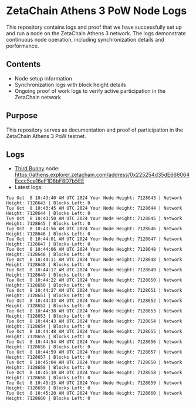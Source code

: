 # ZetaChain Athens 3 PoW Node Logs
This repository contains logs and proof that we have successfully set up and run a node on the ZetaChain Athens 3 network. The logs demonstrate continuous node operation, including synchronization details and performance.

## Contents
- Node setup information
- Synchronization logs with block height details
- Ongoing proof of work logs to verify active participation in the ZetaChain network

## Purpose
This repository serves as documentation and proof of participation in the ZetaChain Athens 3 PoW testnet.

## Logs

- [Third Bunny](https://thirdbunny.xyz/) node: https://athens.explorer.zetachain.com/address/0x225254d35dE666064Eccc5ce16eF1D8bF8D7b5EE
- Latest logs:
```
Tue Oct  8 10:43:40 AM UTC 2024 Your Node Height: 7128643 | Network Height: 7128643 | Blocks Left: 0
Tue Oct  8 10:43:45 AM UTC 2024 Your Node Height: 7128644 | Network Height: 7128644 | Blocks Left: 0
Tue Oct  8 10:43:50 AM UTC 2024 Your Node Height: 7128645 | Network Height: 7128645 | Blocks Left: 0
Tue Oct  8 10:43:56 AM UTC 2024 Your Node Height: 7128646 | Network Height: 7128646 | Blocks Left: 0
Tue Oct  8 10:44:01 AM UTC 2024 Your Node Height: 7128647 | Network Height: 7128647 | Blocks Left: 0
Tue Oct  8 10:44:06 AM UTC 2024 Your Node Height: 7128648 | Network Height: 7128648 | Blocks Left: 0
Tue Oct  8 10:44:11 AM UTC 2024 Your Node Height: 7128648 | Network Height: 7128648 | Blocks Left: 0
Tue Oct  8 10:44:17 AM UTC 2024 Your Node Height: 7128649 | Network Height: 7128649 | Blocks Left: 0
Tue Oct  8 10:44:22 AM UTC 2024 Your Node Height: 7128650 | Network Height: 7128650 | Blocks Left: 0
Tue Oct  8 10:44:27 AM UTC 2024 Your Node Height: 7128651 | Network Height: 7128651 | Blocks Left: 0
Tue Oct  8 10:44:33 AM UTC 2024 Your Node Height: 7128652 | Network Height: 7128652 | Blocks Left: 0
Tue Oct  8 10:44:38 AM UTC 2024 Your Node Height: 7128653 | Network Height: 7128653 | Blocks Left: 0
Tue Oct  8 10:44:43 AM UTC 2024 Your Node Height: 7128654 | Network Height: 7128654 | Blocks Left: 0
Tue Oct  8 10:44:48 AM UTC 2024 Your Node Height: 7128655 | Network Height: 7128655 | Blocks Left: 0
Tue Oct  8 10:44:54 AM UTC 2024 Your Node Height: 7128656 | Network Height: 7128656 | Blocks Left: 0
Tue Oct  8 10:44:59 AM UTC 2024 Your Node Height: 7128657 | Network Height: 7128657 | Blocks Left: 0
Tue Oct  8 10:45:04 AM UTC 2024 Your Node Height: 7128658 | Network Height: 7128658 | Blocks Left: 0
Tue Oct  8 10:45:10 AM UTC 2024 Your Node Height: 7128658 | Network Height: 7128658 | Blocks Left: 0
Tue Oct  8 10:45:15 AM UTC 2024 Your Node Height: 7128659 | Network Height: 7128659 | Blocks Left: 0
Tue Oct  8 10:45:20 AM UTC 2024 Your Node Height: 7128660 | Network Height: 7128660 | Blocks Left: 0
```
